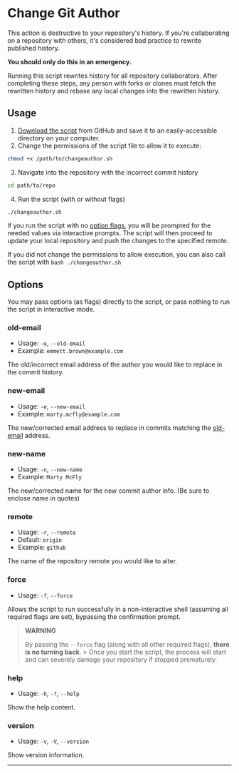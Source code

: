 # Change Git Author

This action is destructive to your repository's history. If you're collaborating on a repository with others, it's considered bad practice to rewrite published history.

**You should only do this in an emergency.**

Running this script rewrites history for all repository collaborators. After completing these steps, any person with forks or clones must fetch the rewritten history and rebase any local changes into the rewritten history.

## Usage

1. [Download the script](https://github.com/adamdehaven/change-git-author) from GitHub and save it to an easily-accessible directory on your computer.
2. Change the permissions of the script file to allow it to execute:

``` sh
chmod +x /path/to/changeauthor.sh
```

3. Navigate into the repository with the incorrect commit history

``` sh
cd path/to/repo
```

4. Run the script (with or without flags)

``` sh
./changeauthor.sh
```

If you run the script with no [option flags](#options), you will be prompted for the needed values via interactive prompts. The script will then proceed to update your local repository and push the changes to the specified remote.

If you did not change the permissions to allow execution, you can also call the script with `bash ./changeauthor.sh`

## Options

You may pass options (as flags) directly to the script, or pass nothing to run the script in interactive mode.

### old-email

- Usage: `-o`, `--old-email`
- Example: `emmett.brown@example.com`

The old/incorrect email address of the author you would like to replace in the commit history.

### new-email

- Usage: `-e`, `--new-email`
- Example: `marty.mcfly@example.com`

The new/corrected email address to replace in commits matching the [old-email](#old-email) address.

### new-name

- Usage: `-n`, `--new-name`
- Example: `Marty McFly`

The new/corrected name for the new commit author info. (Be sure to enclose name in quotes)

### remote

- Usage: `-r`, `--remote`
- Default: `origin`
- Example: `github`

The name of the repository remote you would like to alter.

### force

- Usage: `-f`, `--force`

Allows the script to run successfully in a non-interactive shell (assuming all required flags are set), bypassing the confirmation prompt.

> **WARNING**
>
> By passing the `--force` flag (along with all other required flags), **there is no turning back**. > Once you start the script, the process will start and can severely damage your repository if stopped prematurely.

### help

- Usage: `-h`, `-?`, `--help`

Show the help content.

### version

- Usage: `-v`, `-V`, `--version`

Show version information.

---